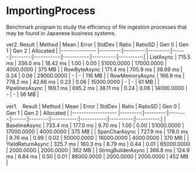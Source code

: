 # ImportingProcess
Benchmark program to study the efficiency of file ingestion processes that may be found in Japanese business systems.

ver2. Result
|         Method |     Mean |    Error |   StdDev | Ratio | RatioSD |      Gen 0 |      Gen 1 |     Gen 2 | Allocated |
|--------------- |---------:|---------:|---------:|------:|--------:|-----------:|-----------:|----------:|----------:|
|      ListAsync | 715.5 ms | 336.0 ms | 18.42 ms |  1.00 |    0.00 | 51000.0000 | 17000.0000 | 4000.0000 |    375 MB |
|   RowByteAsync | 171.4 ms | 705.9 ms | 38.69 ms |  0.24 |    0.06 | 29000.0000 |          - |         - |    116 MB |
| RowMemoryAsync | 166.9 ms | 778.2 ms | 42.66 ms |  0.23 |    0.06 | 15000.0000 |          - |         - |     61 MB |
| PipelinesAsync | 169.1 ms | 695.2 ms | 38.11 ms |  0.24 |    0.06 | 14000.0000 |          - |         - |     56 MB |


ver1.　Result
|             Method |     Mean |    Error |  StdDev | Ratio | RatioSD |      Gen 0 |      Gen 1 |     Gen 2 | Allocated |
|------------------- |---------:|---------:|--------:|------:|--------:|-----------:|-----------:|----------:|----------:|
|      BaselineAsync | 733.4 ms | 177.0 ms | 9.70 ms |  1.00 |    0.00 | 51000.0000 | 17000.0000 | 4000.0000 |    375 MB |
|      SpanCharAsync | 727.9 ms | 178.0 ms | 9.76 ms |  0.99 |    0.02 | 50000.0000 | 16000.0000 | 4000.0000 |    370 MB |
|   YieldReturnAsync | 325.7 ms | 160.3 ms | 8.79 ms |  0.44 |    0.01 | 65000.0000 |  2000.0000 | 2000.0000 |    362 MB |
| StringBuilderAsync | 366.8 ms | 124.9 ms | 6.84 ms |  0.50 |    0.01 | 88000.0000 |  2000.0000 | 2000.0000 |    452 MB |
